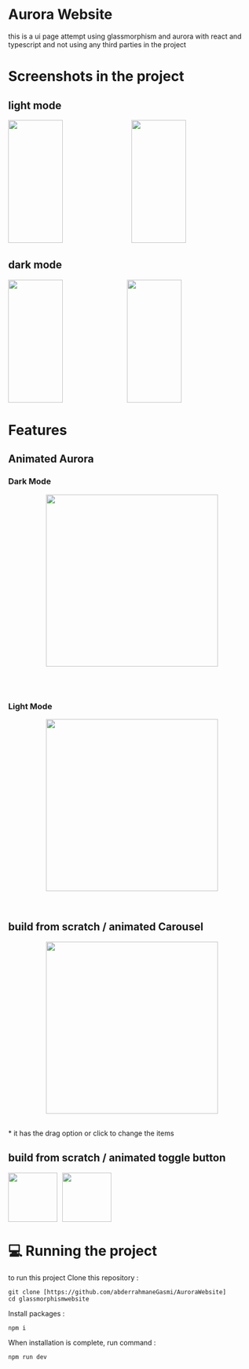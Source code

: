 # Aurora Website 
this is a ui page attempt using glassmorphism and aurora with react and typescript and not using any third parties in the project

# Screenshots in the project

## light mode
<div style="display:flexn">
        <img width="47%" height="250px" style="margin-right:10px;" src="https://github.com/abderrahmaneGasmi/AuroraWebsite/assets/119729705/74886bec-0333-43c4-84a2-21bf9a9d56c5"/>
       <img width="47%" height="250px" src="https://github.com/abderrahmaneGasmi/AuroraWebsite/assets/119729705/3dcfd527-f650-4a6d-ac8c-d57d15ebcf04"/>
</div>

## dark mode

<div style="display:flex; gap:5px;">
     <img width="47%" height="250px" src="https://github.com/abderrahmaneGasmi/AuroraWebsite/assets/119729705/363a15e3-72dc-437a-a664-2a628d250a22"/>
       <img width="47%" height="250px" src="https://github.com/abderrahmaneGasmi/AuroraWebsite/assets/119729705/6d3e68e0-d097-4641-8843-e2ad39d5d3f4"/>
</div>

# Features
   ## Animated Aurora 
   ### Dark Mode
   <p align="center">
   <img  height="350px" src="https://github.com/abderrahmaneGasmi/AuroraWebsite/assets/119729705/5119887d-ec13-4bf5-b5d8-3d2f08c9c2af"/>
   </p>
   <br>
   <br>
   
   ### Light Mode
   <p align="center">
   
 <img  height="350px" src="https://github.com/abderrahmaneGasmi/AuroraWebsite/assets/119729705/c6d183cf-0c37-4b21-aba2-e5b60b085a41"/>
</p>
<br>
   
 ## build from scratch / animated Carousel 

   <p align="center">
   
 <img  height="350px" src="https://github.com/abderrahmaneGasmi/AuroraWebsite/assets/119729705/871fd304-3965-4324-a6d3-d6bf0b79e16f"/>
</p>
<br>
* it has the drag option or click to change the items

## build from scratch / animated toggle button
<div style="display:flex;n">
        <img  height="100px" style="margin-right:10px;" src="https://github.com/abderrahmaneGasmi/AuroraWebsite/assets/119729705/ac3e7d6c-b3f1-4b90-bf51-843cfe34b7ac"/>
       <img  height="100px" src="https://github.com/abderrahmaneGasmi/AuroraWebsite/assets/119729705/118909a4-4346-4d28-801b-301bcb64208d"/>
</div>

# 💻 Running the project

to run this project 
Clone this repository :
```
git clone [https://github.com/abderrahmaneGasmi/AuroraWebsite]
cd glassmorphismwebsite
```
Install packages :
```
npm i
```
When installation is complete, run command :
```
npm run dev
